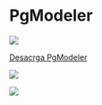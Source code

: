 # PgModeler

![](https://pgmodeler.io/img/pgmodeler_logo_login.png)


[Desacrga PgModeler](https://github.com/nkb84/pgmodeler-windows/releases)


![](https://pgmodeler.io/uploads/images/thumbs/xlarge/8f79a9ed6b4b2fc532552d0239f4d663.png)


![](https://pgmodeler.io/uploads/images/thumbs/xlarge/03afb6490de29af510697688e6f6789a.png)

